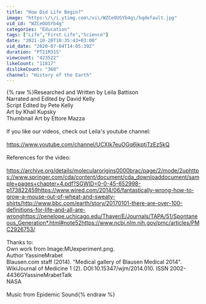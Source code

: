 ```yaml
---
title: "How Did Life Begin?"
image: "https:\/\/i.ytimg.com\/vi\/WZCeOUSYb4g\/hqdefault.jpg"
vid_id: "WZCeOUSYb4g"
categories: "Education"
tags: ["Life","First Life","Science"]
date: "2021-10-28T10:35:43+03:00"
vid_date: "2020-07-04T14:05:39Z"
duration: "PT21M31S"
viewcount: "423522"
likeCount: "11817"
dislikeCount: "368"
channel: "History of the Earth"
---
```

{% raw %}Researched and Written by Leila Battison<br />Narrated and Edited by David Kelly<br />Script Edited by Pete Kelly<br />Art by Khail Kupsky<br />Thumbnail Art by Ettore Mazza<br /><br />If you like our videos, check out Leila's youtube channel:<br /><br /><a rel="nofollow" target="blank" href="https://www.youtube.com/channel/UCXIk7euOGq6jkptjTzEz5kQ">https://www.youtube.com/channel/UCXIk7euOGq6jkptjTzEz5kQ</a><br /><br />References for the video:<br /><br /><a rel="nofollow" target="blank" href="https://archive.org/details/molecularorigins0000brac/page/2/mode/2uphttps://www.springer.com/cda/content/document/cda_downloaddocument/sample+pages+chapter+4.pdf?SGWID=0-0-45-652998-p173822459https://www.wired.com/2014/06/fantastically-wrong-how-to-grow-a-mouse-out-of-wheat-and-sweaty-shirts/http://www.bbc.com/earth/story/20170101-there-are-over-100-definitions-for-life-and-all-are-wronghttps://penelope.uchicago.edu/Thayer/E/Journals/TAPA/51/Spontaneous_Generation*.html#note52https://www.ncbi.nlm.nih.gov/pmc/articles/PMC2926753/">https://archive.org/details/molecularorigins0000brac/page/2/mode/2uphttps://www.springer.com/cda/content/document/cda_downloaddocument/sample+pages+chapter+4.pdf?SGWID=0-0-45-652998-p173822459https://www.wired.com/2014/06/fantastically-wrong-how-to-grow-a-mouse-out-of-wheat-and-sweaty-shirts/http://www.bbc.com/earth/story/20170101-there-are-over-100-definitions-for-life-and-all-are-wronghttps://penelope.uchicago.edu/Thayer/E/Journals/TAPA/51/Spontaneous_Generation*.html#note52https://www.ncbi.nlm.nih.gov/pmc/articles/PMC2926753/</a><br /><br />Thanks to:<br />Own work from Image:MUexperiment.png.<br />Author YassineMrabet<br />Blausen.com staff (2014). &quot;Medical gallery of Blausen Medical 2014&quot;. WikiJournal of Medicine 1 (2). DOI:10.15347/wjm/2014.010. ISSN 2002-4436GYassineMrabetTalk<br />NASA<br /><br />Music from Epidemic Sound{% endraw %}
